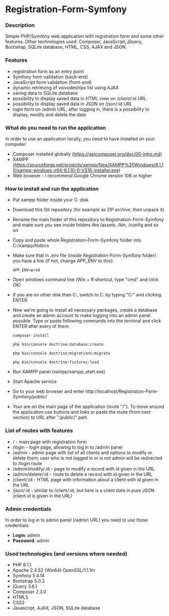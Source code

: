# Registration-Form-Symfony

### Description

Simple PHP/Symfony web application with registration form and some other features. Other technologies used: Composer, JavaScript, jQuery, Bootstrap, SQLite database, HTML, CSS, AJAX and JSON.

### Features

- registration form as an entry point
- Symfony form validation (back-end)
- JavaScript form validation (front-end)
- dynamic retrieving of voivodeships list using AJAX
- saving data to SQLite database
- possibility to display saved data in HTML view on /client/:id URL
- possibility to display saved data in JSON on /json/:id URL
- login form on /admin URL; after logging in, there is a possibility to display, modify and delete the data

### What do you need to run the application

In order to use an application locally, you need to have installed on your computer:
- Composer installed globally (https://getcomposer.org/doc/00-intro.md)
- XAMPP (https://sourceforge.net/projects/xampp/files/XAMPP%20Windows/8.1.10/xampp-windows-x64-8.1.10-0-VS16-installer.exe)
- Web browser - I recommend Google Chrome version 106 or higher

### How to install and run the application

- Put xampp folder inside your C: disk
- Download this Git repository (for example as ZIP archive, then unpack it)
- Rename the main folder of this repository to Registration-Form-Symfony and make sure you see inside folders like /assets, /bin, /config and so on
- Copy and paste whole Registration-Form-Symfony folder into C:/xampp/htdocs
- Make sure that in .env file (inside Registration-Form-Symfony folder) you have a line (if not, change APP_ENV to this):

    <code>APP_ENV=prod</code>

- Open windows command line (Win + R shortcut, type "cmd" and click OK)
- if you are on other disk than C:, switch to C: by typing "C:" and clicking ENTER
- Now we're going to install all necessary packages, create a database and create an admin account to make logging into an admin panel possible. Type or paste following commands into the terminal and click ENTER after every of them:

    <code>composer install</code>

    <code>php bin/console doctrine:database:create</code>

    <code>php bin/console doctrine:migrations:migrate</code>

    <code>php bin/console doctrine:fixtures:load</code>

- Run XAMPP panel (xampp/xampp_start.exe)
- Start Apache service
- Go to your web browser and enter http://localhost/Registration-Form-Symfony/public/
- Your are on the main page of the application (route "/"). To move around the application use buttons and links or paste the route (from next section) to URL after "/public/" part.

### List of routes with features
- / - main page with registration form
- /login - login page, allowing to log in to /admin panel
- /admin - admin page with list of all clients and options to modify or delete them; user who is not logged in or is not admin will be redirected to /login route
- /admin/modify/:id - page to modify a record with id given in the URL
- /admin/delete/:id - route to delete a record with id given in the URL
- /client/:id - HTML page with information about a client with id given in the URL
- /json/:id - similar to /client/:id, but here is a client data in pure JSON (client id is given in the URL)

### Admin credentials

In order to log in to admin panel (/admin URL) you need to use those credentials:<br>
- **Login**: admin<br>
- **Password**: admin

### Used technologies (and versions where needed)

- PHP 8.1.1
- Apache 2.4.52 (Win64) OpenSSL/1.1.1m
- Symfony 5.4.14
- Bootstrap 5.0.2
- jQuery 3.6.1
- Composer 2.3.0
- HTML5
- CSS3
- Javascript, AJAX, JSON, SQLite database